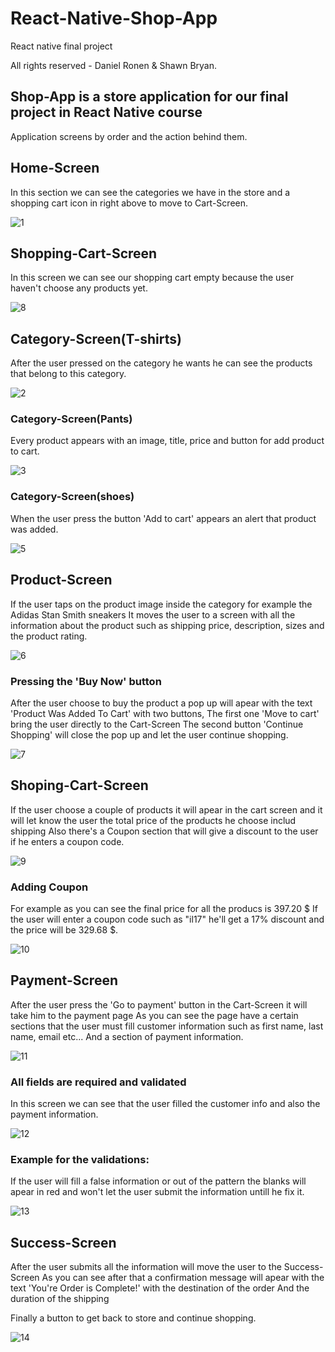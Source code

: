 # React-Native-Shop-App

React native final project

All rights reserved - Daniel Ronen & Shawn Bryan.

## Shop-App is a store application for our final project in React Native course

Application screens by order and the action behind them.

## Home-Screen

In this section we can see the categories we have in the store
and a shopping cart icon in right above to move to Cart-Screen.

![1](AppScreens/1.jpeg)

## Shopping-Cart-Screen

In this screen we can see our shopping cart empty because the user haven't choose any products yet.

![8](AppScreens/8.jpeg)

## Category-Screen(T-shirts)

After the user pressed on the category he wants he can see the products that belong to this category.

![2](AppScreens/2.jpeg)

### Category-Screen(Pants)

Every product appears with an image, title, price and button for add product to cart.

![3](AppScreens/3.jpeg)

### Category-Screen(shoes)

When the user press the button 'Add to cart' appears an alert that product was added.

![5](AppScreens/5.jpeg)

## Product-Screen

If the user taps on the product image inside the category for example the Adidas Stan Smith sneakers
It moves the user to a screen with all the information about the product such as shipping price, description, sizes and the product rating.

![6](AppScreens/6.jpeg)

### Pressing the 'Buy Now' button

After the user choose to buy the product a pop up will apear with the text 'Product Was Added To Cart' with two buttons,
The first one 'Move to cart' bring the user directly to the Cart-Screen
The second button 'Continue Shopping' will close the pop up and let the user continue shopping.

![7](AppScreens/7.jpeg)

## Shoping-Cart-Screen

If the user choose a couple of products it will apear in the cart screen and it will let know the user the total price of the products he choose includ shipping
Also there's a Coupon section that will give a discount to the user if he enters a coupon code.

![9](AppScreens/9.jpeg)

### Adding Coupon

For example as you can see the final price for all the producs is 397.20 \$
If the user will enter a coupon code such as "il17" he'll get a 17% discount and the price will be 329.68 $.

![10](AppScreens/10.jpeg)

## Payment-Screen

After the user press the 'Go to payment' button in the Cart-Screen it will take him to the payment page
As you can see the page have a certain sections that the user must fill customer information such as first name, last name, email etc...
And a section of payment information.

![11](AppScreens/11.jpeg)

### All fields are required and validated

In this screen we can see that the user filled the customer info and also the payment information.

![12](AppScreens/12.jpeg)

### Example for the validations:

If the user will fill a false information or out of the pattern the blanks will apear in red and won't let the user submit the information untill he fix it.

![13](AppScreens/13.jpeg)

## Success-Screen

After the user submits all the information will move the user to the Success-Screen
As you can see after that a confirmation message will apear with the text 'You're Order is Complete!' with the destination of the order
And the duration of the shipping

Finally a button to get back to store and continue shopping.

![14](AppScreens/14.jpeg)
